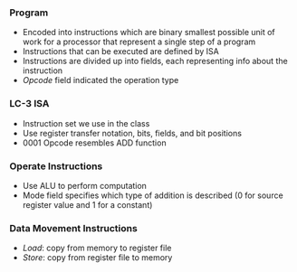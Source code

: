 ### Program
- Encoded into instructions which are binary smallest possible unit of work for a processor that represent a single step of a program
- Instructions that can be executed are defined by ISA
- Instructions are divided up into fields, each representing info about the instruction
- *Opcode* field indicated the operation type



### LC-3 ISA
- Instruction set we use in the class
- Use register transfer notation, bits, fields, and bit positions
- 0001 Opcode resembles ADD function

### Operate Instructions
- Use ALU to perform computation
- Mode field specifies which type of addition is described (0 for source register value and 1 for a constant)

### Data Movement Instructions
- *Load*: copy from memory to register file
- *Store*: copy from register file to memory
